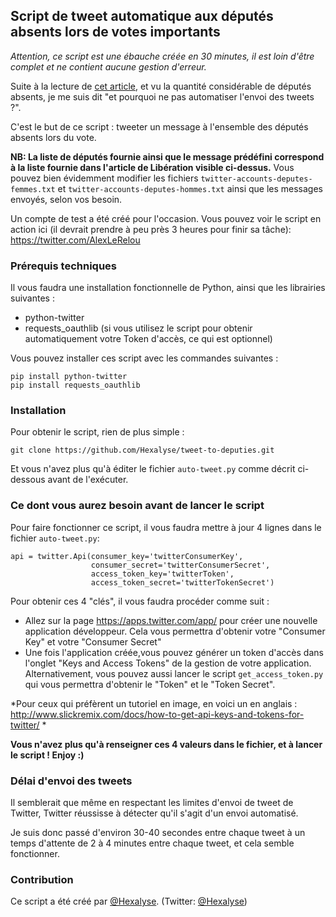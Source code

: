 ## Script de tweet automatique aux députés absents lors de votes importants

*Attention, ce script est une ébauche créée en 30 minutes, il est loin d'être complet et ne contient aucune gestion d'erreur.*

Suite à la lecture de [cet article](http://www.liberation.fr/france/2016/02/09/etat-d-urgence-demandez-a-votre-depute-pourquoi-il-n-a-pas-vote-lundi_1432146), et vu la quantité considérable de députés absents, je me suis dit "et pourquoi ne pas automatiser l'envoi des tweets ?".

C'est le but de ce script : tweeter un message à l'ensemble des députés absents lors du vote.

**NB: La liste de députés fournie ainsi que le message prédéfini correspond à la liste fournie dans l'article de Libération visible ci-dessus.** Vous pouvez bien évidemment modifier les fichiers `twitter-accounts-deputes-femmes.txt` et `twitter-accounts-deputes-hommes.txt` ainsi que les messages envoyés, selon vos besoin.

Un compte de test a été créé pour l'occasion. Vous pouvez voir le script en action ici (il devrait prendre à peu près 3 heures pour finir sa tâche): https://twitter.com/AlexLeRelou

### Prérequis techniques

Il vous faudra une installation fonctionnelle de Python, ainsi que les librairies suivantes :
* python-twitter
* requests_oauthlib (si vous utilisez le script pour obtenir automatiquement votre Token d'accès, ce qui est optionnel)

Vous pouvez installer ces script avec les commandes suivantes :

    pip install python-twitter
    pip install requests_oauthlib

### Installation

Pour obtenir le script, rien de plus simple :
    
    git clone https://github.com/Hexalyse/tweet-to-deputies.git
    
Et vous n'avez plus qu'à éditer le fichier `auto-tweet.py` comme décrit ci-dessous avant de l'exécuter.

### Ce dont vous aurez besoin avant de lancer le script

Pour faire fonctionner ce script, il vous faudra mettre à jour 4 lignes dans le fichier `auto-tweet.py`:

    api = twitter.Api(consumer_key='twitterConsumerKey',
                      consumer_secret='twitterConsumerSecret',
                      access_token_key='twitterToken',
                      access_token_secret='twitterTokenSecret')
                      
Pour obtenir ces 4 "clés", il vous faudra procéder comme suit :
* Allez sur la page https://apps.twitter.com/app/ pour créer une nouvelle application développeur. Cela vous permettra d'obtenir votre "Consumer Key" et votre "Consumer Secret"
* Une fois l'application créée,vous pouvez générer un token d'accès dans l'onglet "Keys and Access Tokens" de la gestion de votre application. Alternativement, vous pouvez aussi lancer le script `get_access_token.py` qui vous permettra d'obtenir le "Token" et le "Token Secret".

*Pour ceux qui préfèrent un tutoriel en image, en voici un en anglais : http://www.slickremix.com/docs/how-to-get-api-keys-and-tokens-for-twitter/ *

**Vous n'avez plus qu'à renseigner ces 4 valeurs dans le fichier, et à lancer le script ! Enjoy :)**

### Délai d'envoi des tweets

Il semblerait que même en respectant les limites d'envoi de tweet de Twitter, Twitter réussisse à détecter qu'il s'agit d'un envoi automatisé.

Je suis donc passé d'environ 30-40 secondes entre chaque tweet à un temps d'attente de 2 à 4 minutes entre chaque tweet, et cela semble fonctionner.

### Contribution
Ce script a été créé par [@Hexalyse](https://github.com/Hexalyse/). (Twitter: [@Hexalyse](https://twitter.com/Hexalyse))